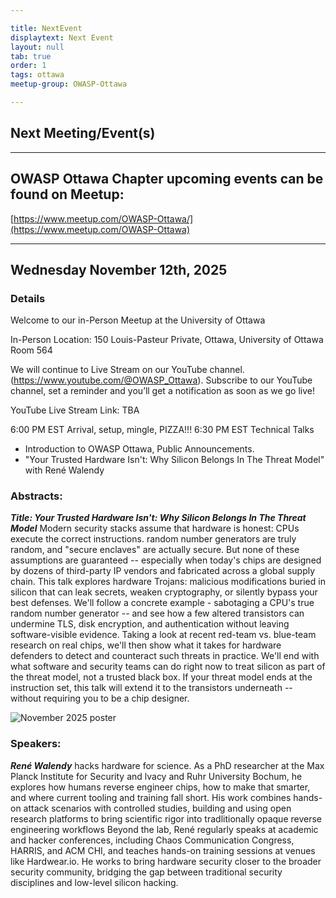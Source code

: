 ```yaml
---

title: NextEvent
displaytext: Next Event
layout: null
tab: true
order: 1
tags: ottawa
meetup-group: OWASP-Ottawa

---
```


## Next Meeting/Event(s)

[//]: # (Comment: When updating the next event info also update the homepage)

---

## OWASP Ottawa Chapter upcoming events can be found on Meetup:

[https://www.meetup.com/OWASP-Ottawa/](https://www.meetup.com/OWASP-Ottawa)

---

## Wednesday November 12th, 2025
### Details

Welcome to our in-Person Meetup at the University of Ottawa

In-Person Location:
150 Louis-Pasteur Private, Ottawa,
University of Ottawa
Room 564

We will continue to Live Stream on our YouTube channel. (https://www.youtube.com/@OWASP_Ottawa). Subscribe to our YouTube channel, set a reminder and you’ll get a notification as soon as we go live!

YouTube Live Stream Link: TBA

6:00 PM EST Arrival, setup, mingle, PIZZA!!!
6:30 PM EST Technical Talks
* Introduction to OWASP Ottawa, Public Announcements.
* "Your Trusted Hardware Isn't: Why Silicon Belongs In The Threat Model" with René Walendy


### Abstracts:
***Title: Your Trusted Hardware Isn't: Why Silicon Belongs In The Threat Model***
Modern security stacks assume that hardware is honest: CPUs execute the correct instructions. random number generators are truly random, and "secure enclaves" are actually secure. But none of these assumptions are guaranteed -- especially when today's chips are designed by dozens of third-party IP vendors and fabricated across a global supply chain.
This talk explores hardware Trojans: malicious modifications buried in silicon that can leak secrets, weaken cryptography, or silently bypass your best defenses. We'll follow a concrete example - sabotaging a CPU's true random number generator -- and see how a few altered transistors can undermine TLS, disk encryption, and authentication without leaving software-visible evidence. Taking a look at recent red-team vs. blue-team research on real chips, we'll then show what it takes for hardware defenders to detect and counteract such threats in practice. We'll end with what software and security teams can do right now to treat silicon as part of the threat model, not a trusted black box. If your threat model ends at the instruction set, this talk will extend it to the transistors underneath -- without requiring you to be a chip designer.

![November 2025 poster](assets/images/OWASPOttawa-November2025Poster.png)

### Speakers:
***René Walendy*** hacks hardware for science. As a PhD researcher at the Max Planck Institute for Security and lvacy and Ruhr University Bochum, he explores how humans reverse engineer chips, how to make that smarter, and where current tooling and training fall short. His work combines hands-on attack scenarios with controlled studies, building and using open research platforms to bring scientific rigor into tradlitionally opaque reverse engineering workflows Beyond the lab, René regularly speaks at academic and hacker conferences, including Chaos Communication Congress, HARRIS, and ACM CHI, and teaches hands-on training sessions at venues like Hardwear.io. He works to bring hardware security closer to the broader security community, bridging the gap between traditional security disciplines and low-level silicon hacking.
